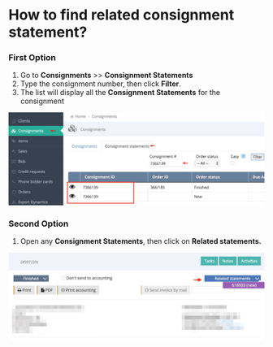# How to find related consignment statement?

### First Option

1. Go to **Consignments** &gt;&gt; **Consignment Statements**
2. Type the consignment number, then click **Filter**.
3. The list will display all the **Consignment Statements** for the consignment

![](../.gitbook/assets/image%20%2822%29.png)

### Second Option

1. Open any **Consignment Statements**, then click on **Related statements.**

![](../.gitbook/assets/image%20%2825%29.png)



